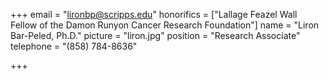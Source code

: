 +++
email = "lironbp@scripps.edu"
honorifics = ["Lallage Feazel Wall Fellow of the Damon Runyon Cancer Research Foundation"]
name = "Liron Bar-Peled, Ph.D."
picture = "liron.jpg"
position = "Research Associate"
telephone = "(858) 784-8636"

+++

